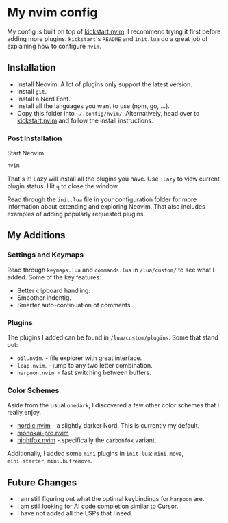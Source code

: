 # My nvim config

My config is built on top of [kickstart.nvim](https://github.com/nvim-lua/kickstart.nvim). I recommend trying it first before adding more plugins. `kickstart`'s `README` and `init.lua` do a great job of explaining how to configure `nvim`.

## Installation

- Install Neovim. A lot of plugins only support the latest version.
- Install `git`.
- Install a Nerd Font.
- Install all the languages you want to use (npm, go, ...).
- Copy this folder into `~/.config/nvim/`. Alternatively, head over to [kickstart.nvim](https://github.com/nvim-lua/kickstart.nvim) and follow the install instructions.

### Post Installation

Start Neovim

```sh
nvim
```

That's it! Lazy will install all the plugins you have. Use `:Lazy` to view
current plugin status. Hit `q` to close the window.

Read through the `init.lua` file in your configuration folder for more
information about extending and exploring Neovim. That also includes
examples of adding popularly requested plugins.

## My Additions

### Settings and Keymaps

Read through `keymaps.lua` and `commands.lua` in `/lua/custom/` to see what I added. Some of the key features:

- Better clipboard handling.
- Smoother indentig.
- Smarter auto-continuation of comments.

### Plugins

The plugins I added can be found in `/lua/custom/plugins`. Some that stand out:

- `oil.nvim`. - file explorer with great interface.
- `leap.nvim`. - jump to any two letter combination.
- `harpoon.nvim`. - fast switching between buffers.

### Color Schemes

Aside from the usual `onedark`, I discovered a few other color schemes that I really enjoy.

- [nordic.nvim](https://github.com/AlexvZyl/nordic.nvim) - a slightly darker Nord. This is currently my default.
- [monokai-pro.nvim](https://github.com/loctvl842/monokai-pro.nvim)
- [nightfox.nvim](https://github.com/EdenEast/nightfox.nvim) - specifically the `carbonfox` variant.

Additionally, I added some `mini` plugins in `init.lua`: `mini.move`, `mini.starter`, `mini.bufremove`.

## Future Changes

- I am still figuring out what the optimal keybindings for `harpoon` are.
- I am still looking for AI code completion similar to Cursor.
- I have not added all the LSPs that I need.

